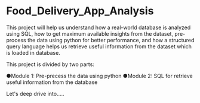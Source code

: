 # Food_Delivery_App_Analysis

This project will help us understand how a real-world database is analyzed using SQL, how to get maximum available insights from the dataset, pre-process the data using python for better performance, and how a structured query language helps us retrieve useful information from the dataset which is loaded in database.

This project is divided by two parts:

●Module 1: Pre-precess the data using python 
●Module 2: SQL for retrieve useful information from the database

Let's deep drive into.....
